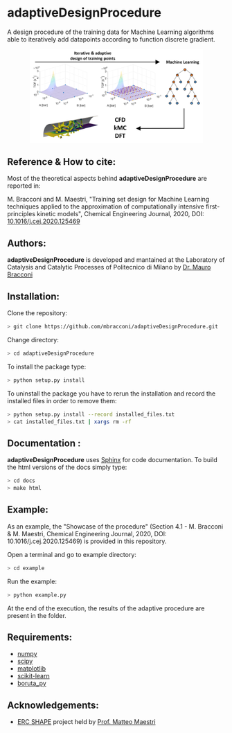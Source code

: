 # adaptiveDesignProcedure

A design procedure of the training data for Machine Learning algorithms able to iteratively add datapoints according to function discrete gradient.

<p align="center">
  <a href="http://https://github.com/mbracconi/adaptiveDesignProcedure" target="_blank" >
    <img alt="adaptiveDesignProcedure" src="docs/source/img/GA.png" width="400" />
  </a>
</p>

## Reference & How to cite:
Most of the theoretical aspects behind **adaptiveDesignProcedure** are reported in:

M. Bracconi and M. Maestri, "Training set design for Machine Learning techniques applied to the approximation of computationally intensive first-principles kinetic models", Chemical Engineering Journal, 2020, DOI: [10.1016/j.cej.2020.125469](https://doi.org/10.1016/j.cej.2020.125469)

## Authors:
**adaptiveDesignProcedure** is developed and mantained at the Laboratory of Catalysis and Catalytic Processes of Politecnico di Milano by [Dr. Mauro Bracconi](https://www4.ceda.polimi.it/manifesti/manifesti/controller/ricerche/RicercaPerDocentiPublic.do?EVN_PRODOTTI=evento&idugov=67311)

## Installation:
Clone the repository:
```bash
> git clone https://github.com/mbracconi/adaptiveDesignProcedure.git
```
Change directory:
```bash
> cd adaptiveDesignProcedure
```
To install the package type:
```bash
> python setup.py install
```

To uninstall the package you have to rerun the installation and record the installed files in order to remove them:
```bash
> python setup.py install --record installed_files.txt
> cat installed_files.txt | xargs rm -rf
```

## Documentation :
**adaptiveDesignProcedure** uses [Sphinx](http://www.sphinx-doc.org/en/stable/) for code documentation. To build the html versions of the docs simply type:
```bash
> cd docs
> make html
```

## Example:
As an example, the "Showcase of the procedure" (Section 4.1 - M. Bracconi & M. Maestri, Chemical Engineering Journal, 2020, DOI: 10.1016/j.cej.2020.125469) is provided in this repository.

Open a terminal and go to example directory:
```bash
> cd example
```

Run the example:
```bash
> python example.py
```

At the end of the execution, the results of the adaptive procedure are present in the folder.

## **Requirements:**
* [numpy](https://numpy.org/)
* [scipy](https://www.scipy.org/)
* [matplotlib](https://matplotlib.org/)
* [scikit-learn](https://scikit-learn.org/stable/)
* [boruta_py](https://github.com/scikit-learn-contrib/boruta_py)

## **Acknowledgements:**
* [ERC SHAPE](http://www.shape.polimi.it/) project held by [Prof. Matteo Maestri](http://www.shape.polimi.it/people/matteo-maestri/)

